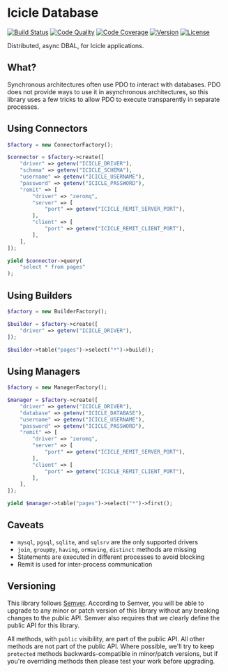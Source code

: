 # Icicle Database

[![Build Status](http://img.shields.io/travis/asyncphp/icicle-database.svg?style=flat-square)](https://travis-ci.org/asyncphp/icicle-database)
[![Code Quality](http://img.shields.io/scrutinizer/g/asyncphp/icicle-database.svg?style=flat-square)](https://scrutinizer-ci.com/g/asyncphp/icicle-database)
[![Code Coverage](http://img.shields.io/scrutinizer/coverage/g/asyncphp/icicle-database.svg?style=flat-square)](https://scrutinizer-ci.com/g/asyncphp/icicle-database)
[![Version](http://img.shields.io/packagist/v/asyncphp/icicle-database.svg?style=flat-square)](https://packagist.org/packages/asyncphp/icicle-database)
[![License](http://img.shields.io/packagist/l/asyncphp/icicle-database.svg?style=flat-square)](license.md)

Distributed, async DBAL, for Icicle applications.

## What?

Synchronous architectures often use PDO to interact with databases. PDO does not provide ways to use it in asynchronous architectures, so this library uses a few tricks to allow PDO to execute transparently in separate processes.

## Using Connectors

```php
$factory = new ConnectorFactory();

$connector = $factory->create([
    "driver" => getenv("ICICLE_DRIVER"),
    "schema" => getenv("ICICLE_SCHEMA"),
    "username" => getenv("ICICLE_USERNAME"),
    "password" => getenv("ICICLE_PASSWORD"),
    "remit" => [
        "driver" => "zeromq",
        "server" => [
            "port" => getenv("ICICLE_REMIT_SERVER_PORT"),
        ],
        "client" => [
            "port" => getenv("ICICLE_REMIT_CLIENT_PORT"),
        ],
    ],
]);

yield $connector->query(
    "select * from pages"
);
```

## Using Builders

```php
$factory = new BuilderFactory();

$builder = $factory->create([
    "driver" => getenv("ICICLE_DRIVER"),
]);

$builder->table("pages")->select("*")->build();
```

## Using Managers

```php
$factory = new ManagerFactory();

$manager = $factory->create([
    "driver" => getenv("ICICLE_DRIVER"),
    "database" => getenv("ICICLE_DATABASE"),
    "username" => getenv("ICICLE_USERNAME"),
    "password" => getenv("ICICLE_PASSWORD"),
    "remit" => [
        "driver" => "zeromq",
        "server" => [
            "port" => getenv("ICICLE_REMIT_SERVER_PORT"),
        ],
        "client" => [
            "port" => getenv("ICICLE_REMIT_CLIENT_PORT"),
        ],
    ],
]);

yield $manager->table("pages")->select("*")->first();
```

## Caveats

- `mysql`, `pgsql`, `sqlite`, and `sqlsrv` are the only supported drivers
- `join`, `groupBy`, `having`, `orHaving`, `distinct` methods are missing
- Statements are executed in different processes to avoid blocking
- Remit is used for inter-process communication

## Versioning

This library follows [Semver](http://semver.org). According to Semver, you will be able to upgrade to any minor or patch version of this library without any breaking changes to the public API. Semver also requires that we clearly define the public API for this library.

All methods, with `public` visibility, are part of the public API. All other methods are not part of the public API. Where possible, we'll try to keep `protected` methods backwards-compatible in minor/patch versions, but if you're overriding methods then please test your work before upgrading.
